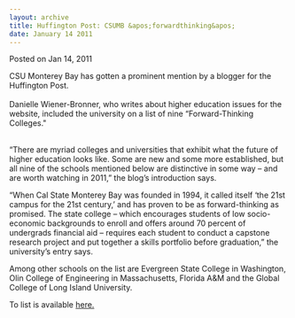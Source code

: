 ```yaml
---
layout: archive
title: Huffington Post: CSUMB &apos;forwardthinking&apos;
date: January 14 2011
---
```





<span class="date">Posted on Jan 14, 2011    </span>
<p>CSU Monterey Bay has gotten a prominent mention by a blogger for
the Huffington Post.<br>
<br>
Danielle Wiener-Bronner, who writes about higher education issues
for the website, included the university on a list of nine
&#x201C;Forward-Thinking Colleges.&quot;</br></br></p>
<p>&#x201C;There are myriad colleges and universities that exhibit what
the future of higher education looks like. Some are new and some
more established, but all nine of the schools mentioned below are
distinctive in some way &#x2013; and are worth watching in 2011,&#x201D; the
blog&#x2019;s introduction says.</p>
<p>&#x201C;When Cal State Monterey Bay was founded in 1994, it called
itself &#x2018;the 21st campus for the 21st century,&#x2019; and has proven to be
as forward-thinking as promised. The state college &#x2013; which
encourages students of low socio-economic backgrounds to enroll and
offers around 70 percent of undergrads financial aid &#x2013; requires
each student to conduct a capstone research project and put
together a skills portfolio before graduation,&#x201D; the university&#x2019;s
entry says.</p>
<p>Among other schools on the list are Evergreen State College in
Washington, Olin College of Engineering in Massachusetts, Florida
A&amp;M and the Global College of Long Island University.</p>
<p>To list is available <a href="http://www.huffingtonpost.com/2010/12/31/9-forwardthinking-schools_n_803008.html#s217483&amp;title=Cal%20State-Monterey%20Bay%20" rel="nofollow">here.</a><br>
&#xA0;</br></p>





